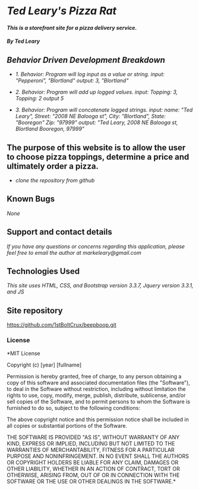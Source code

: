 
# _Ted Leary's Pizza Rat_

#### _This is a storefront site for a pizza delivery service._

#### _By Ted Leary_

## _Behavior Driven Development Breakdown_

* _1. Behavior: Program will log input as a value or string.
input: "Pepperoni", "Blortland"
output: 3, "Blortland"_

* _2. Behavior: Program will add up logged values.
input: Topping: 3, Topping: 2
output 5_

* _3. Behavior: Program will concatenate logged strings.
input: name: "Ted Leary", Street: "2008 NE Balooga st", City: "Blortland", State: "Booregon" Zip: "97999"
output: "Ted Leary, 2008 NE Balooga st, Blortland Booregon, 97999"_

## The purpose of this website is to allow the user to choose pizza toppings, determine a price and ultimately order a pizza.

* _clone the repository from github_

## Known Bugs

_None_

## Support and contact details

_If you have any questions or concerns regarding this application, please feel free to email the author at markeleary@gmail.com_

## Technologies Used

_This site uses HTML, CSS, and Bootstrap version 3.3.7, Jquery version 3.3.1, and JS_

## Site repository

https://github.com/1stBoltCrux/beepboop.git

### License

*MIT License

Copyright (c) [year] [fullname]

Permission is hereby granted, free of charge, to any person obtaining a copy
of this software and associated documentation files (the "Software"), to deal
in the Software without restriction, including without limitation the rights
to use, copy, modify, merge, publish, distribute, sublicense, and/or sell
copies of the Software, and to permit persons to whom the Software is
furnished to do so, subject to the following conditions:

The above copyright notice and this permission notice shall be included in all
copies or substantial portions of the Software.

THE SOFTWARE IS PROVIDED "AS IS", WITHOUT WARRANTY OF ANY KIND, EXPRESS OR
IMPLIED, INCLUDING BUT NOT LIMITED TO THE WARRANTIES OF MERCHANTABILITY,
FITNESS FOR A PARTICULAR PURPOSE AND NONINFRINGEMENT. IN NO EVENT SHALL THE
AUTHORS OR COPYRIGHT HOLDERS BE LIABLE FOR ANY CLAIM, DAMAGES OR OTHER
LIABILITY, WHETHER IN AN ACTION OF CONTRACT, TORT OR OTHERWISE, ARISING FROM,
OUT OF OR IN CONNECTION WITH THE SOFTWARE OR THE USE OR OTHER DEALINGS IN THE
SOFTWARE.*
